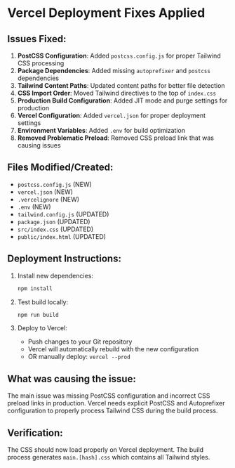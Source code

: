 # Vercel Deployment Fixes Applied

## Issues Fixed:

1. **PostCSS Configuration**: Added `postcss.config.js` for proper Tailwind CSS processing
2. **Package Dependencies**: Added missing `autoprefixer` and `postcss` dependencies
3. **Tailwind Content Paths**: Updated content paths for better file detection
4. **CSS Import Order**: Moved Tailwind directives to the top of `index.css`
5. **Production Build Configuration**: Added JIT mode and purge settings for production
6. **Vercel Configuration**: Added `vercel.json` for proper deployment settings
7. **Environment Variables**: Added `.env` for build optimization
8. **Removed Problematic Preload**: Removed CSS preload link that was causing issues

## Files Modified/Created:

- `postcss.config.js` (NEW)
- `vercel.json` (NEW)
- `.vercelignore` (NEW)
- `.env` (NEW)
- `tailwind.config.js` (UPDATED)
- `package.json` (UPDATED)
- `src/index.css` (UPDATED)
- `public/index.html` (UPDATED)

## Deployment Instructions:

1. Install new dependencies:
   ```bash
   npm install
   ```

2. Test build locally:
   ```bash
   npm run build
   ```

3. Deploy to Vercel:
   - Push changes to your Git repository
   - Vercel will automatically rebuild with the new configuration
   - OR manually deploy: `vercel --prod`

## What was causing the issue:

The main issue was missing PostCSS configuration and incorrect CSS preload links in production. Vercel needs explicit PostCSS and Autoprefixer configuration to properly process Tailwind CSS during the build process.

## Verification:

The CSS should now load properly on Vercel deployment. The build process generates `main.[hash].css` which contains all Tailwind styles.